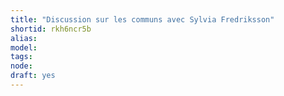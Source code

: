 ```yaml
---
title: "Discussion sur les communs avec Sylvia Fredriksson"
shortid: rkh6ncr5b
alias: 
model: 
tags: 
node: 
draft: yes
--- 
```

 